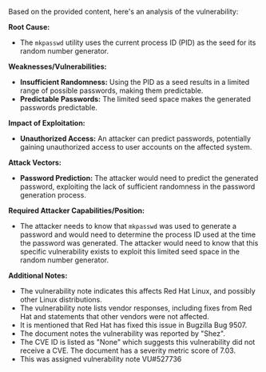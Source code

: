 Based on the provided content, here's an analysis of the vulnerability:

**Root Cause:**

*   The `mkpasswd` utility uses the current process ID (PID) as the seed for its random number generator.

**Weaknesses/Vulnerabilities:**

*   **Insufficient Randomness:** Using the PID as a seed results in a limited range of possible passwords, making them predictable.
*   **Predictable Passwords:** The limited seed space makes the generated passwords predictable.

**Impact of Exploitation:**

*   **Unauthorized Access:** An attacker can predict passwords, potentially gaining unauthorized access to user accounts on the affected system.

**Attack Vectors:**

*   **Password Prediction:**  The attacker would need to predict the generated password, exploiting the lack of sufficient randomness in the password generation process.

**Required Attacker Capabilities/Position:**

*   The attacker needs to know that `mkpasswd` was used to generate a password and would need to determine the process ID used at the time the password was generated. The attacker would need to know that this specific vulnerability exists to exploit this limited seed space in the random number generator.

**Additional Notes:**
* The vulnerability note indicates this affects Red Hat Linux, and possibly other Linux distributions.
* The vulnerability note lists vendor responses, including fixes from Red Hat and statements that other vendors were not affected.
* It is mentioned that Red Hat has fixed this issue in Bugzilla Bug 9507.
* The document notes the vulnerability was reported by "Shez".
* The CVE ID is listed as "None" which suggests this vulnerability did not receive a CVE. The document has a severity metric score of 7.03.
* This was assigned vulnerability note VU#527736